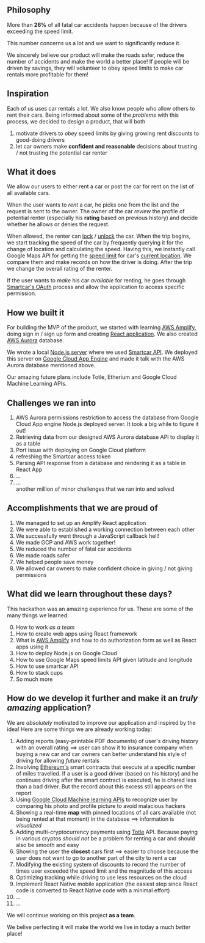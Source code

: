 ## Philosophy
More than **26%** of all fatal car accidents happen because of the drivers exceeding the speed limit. 

This number concerns us a lot and we want to significantly reduce it. 

We sincerely believe our product will make the roads safer, reduce the number of accidents and make the world a better place! If people will be driven by savings, they will volunteer to obey speed limits to make car rentals more profitable for them!

## Inspiration
Each of us uses car rentals a lot. We also know people who allow others to rent their cars. Being informed about some of the _problems_ with this process, we decided to design a product, that will both 
1. motivate drivers to <i>obey</i> speed limits by giving growing rent discounts to good-doing drivers
2. let car owners make **confident and reasonable** decisions about trusting / not trusting the potential car renter   


## What it does
We allow our users to either rent a car or post the car for rent on the list of all available cars. 

When the user wants to _rent_ a car, he picks one from the list and the request is sent to the owner. The owner of the car _review_ the profile of potential renter (especially his **rating** based on previous history) and decide whether he allows or denies the request. 

When allowed, the renter can [lock](https://smartcar.com/docs/api#post-security) / [unlock](https://smartcar.com/docs/api#post-security) the car. When the trip begins, we start tracking the speed of the car by frequently querying it for the change of location and calculating the speed. Having this, we instantly call Google Maps API for getting the [speed limit](https://developers.google.com/maps/documentation/roads/speed-limits) for car's [current location](https://smartcar.com/docs/api#get-location). We compare them and make records on how the driver is doing. After the trip we change the overall rating of the renter. 

If the user wants to _make_ his car _available_ for renting, he goes through [Smartcar's OAuth](https://smartcar.com/docs/api#introduction) process and allow the application to access specific permission.

## How we built it
For building the MVP of the product, we started with learning [AWS Amplify](https://aws-amplify.github.io/), doing sign in / sign up form and creating [React application](https://aws-amplify.github.io/docs/js/start?ref=amplify-rn-btn&platform=react-native). We also created [AWS Aurora](https://aws.amazon.com/ru/rds/aurora/) database. 

We wrote a local [Node.js server](https://cloud.google.com/nodejs/getting-started/hello-world) where we used [Smartcar API](https://smartcar.com/docs/api#introduction). We deployed this server on [Google Cloud App Engine](https://cloud.google.com/appengine/docs/standard/nodejs/building-app/deploying-web-service) and made it talk with the AWS Aurora database mentioned above. 

Our amazing future plans include Totle, Etherium and Google Cloud Machine Learning APIs. 


## Challenges we ran into
1. AWS Aurora permissions restriction to access the database from Google Cloud App engine Node.js deployed server. It took a big while to figure it out!
2. Retrieving data from our designed AWS Aurora database API to display it as a table
3. Port issue with deploying on Google Cloud platform
4. refreshing the Smartcar access token
5. Parsing API response from a database and rendering it as a table in React App
6. ...
7. ...  
another million of minor challenges that we ran into and solved


## Accomplishments that we are proud of
1. We managed to set up an Amplify React application
2. We were able to established a working connection between each other
3. We successfully went through a JavaScript callback hell!
4. We made GCP and AWS work together!
5. We reduced the number of fatal car accidents
6. We made roads safer
7. We helped people save money
8. We allowed car owners to make confident choice in giving / not giving permissions

## What did we learn throughout these days?
This hackathon was an amazing experience for us. These are some of the many things we learned:

0. How to work _as a team_
1. How to create web apps using React framework
2. What is [AWS Amplify](https://aws-amplify.github.io/) and how to do authorization form as well as React apps using it
3. How to deploy Node.js on Google Cloud
4. How to use Google Maps speed limits API given latitude and longitude
5. How to use smartcar API
6. How to stack cups
8. So much more

## How do we develop it further and make it an <i>truly amazing</i> application?
We are _absolutely_ motivated to improve our application and inspired by the idea! Here are some things we are already working today:
1. Adding reports (easy-printable PDF documents) of user's driving history with an overall rating ==> user can show it to insurance company when buying a new car and car owners can better understand his style of driving for allowing _future_ rentals
2. Involving [Ethereum's](https://www.ethereum.org/) smart contracts that execute at a specific number of miles travelled. If a user is a good driver (based on his history) and he continues driving after the smart contract is executed, he is chared less than a bad driver. But the record about this excess still appears on the report
3. Using [Google Cloud Machine learning APIs](https://cloud.google.com/ml-engine/) to recognize user by comparing his photo and profile picture to avoid malacious hackers
4. Showing a real-time **map** with pinned locations of all cars available (not being rented at that moment) in the database ==> information is _visualized_
5. Adding multi-cryptocurrency payments using [Totle](https://www.totle.com/) API. Because paying in various cryptos _should not_ be a problem for renting a car and should also be smooth and easy
6. Showing the user the **closest** cars first ==> easier to choose because the user does not want to go to another part of the city to rent a car
7. Modifying the existing system of discounts to record the number of times user exceeded the speed limit and the magnitude of this access
8. Optimizing tracking while driving to use less resources on the cloud
9. Implement React Native mobile application (the easiest step since React code is converted to React Native code with a minimal effort)
9. ...   
10. ...   

We will continue working on this project **as a team**. 

We belive perfecting it will make the world we live in today a much _better_ place!